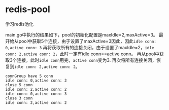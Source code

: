 # redis-pool
学习redis池化

main.go中执行的结果如下，pool的初始化配置是maxIdle=2,maxActive=3。
最开始从pool中获取5个连接，由于设置了maxActive=3因此，因此`idle conn: 0,active conn: 3`
再将获取所有的连接关闭，由于设置了maxIdle=2，`idle conn: 2,active conn: 2`，此时一定有idle conn==active conn。
再从pool中获取3个连接，此时`idle conn`用完，`active conn`变为3.
再次将所有连接关闭，恢复到`idle conn: 2,active conn: 2`。
```text
connGroup have 5 conn
idle conn: 0,active conn: 3
close 5 conn
idle conn: 2,active conn: 2
idle conn: 0,active conn: 3
close 3 conn
idle conn: 2,active conn: 2

```